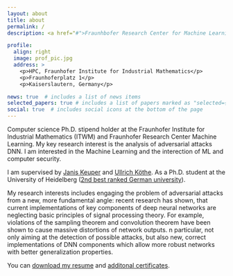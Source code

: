 ```yaml
---
layout: about
title: about
permalink: /
description: <a href="#">Fraunhbofer Research Center for Machine Learning</a>. . 

profile:
  align: right
  image: prof_pic.jpg
  address: >
    <p>HPC, Fraunhofer Institute for Industrial Mathematics</p>
    <p>Fraunhoferplatz 1</p>
    <p>Kaiserslautern, Germany</p>

news: true  # includes a list of news items
selected_papers: true # includes a list of papers marked as "selected={true}"
social: true  # includes social icons at the bottom of the page
---
```



Computer science Ph.D. stipend holder at the Fraunhofer Institute for Industrial Mathematics (ITWM) and Fraunhofer Research Center Machine Learning. My key research interest is the analysis of adversarial attacks   DNN. I am interested in the Machine Learning and the interection of ML and computer security.

I am supervised by [Janis Keuper](https://www.itwm.fraunhofer.de/en/departments/hpc/staff/janis-keuper.html) and [Ullrich Köthe](https://hci.iwr.uni-heidelberg.de/vislearn/people/ullrich-koethe).  As a Ph.D. student at the University of Heidelberg ([2nd best ranked German university](https://www.usnews.com/education/best-global-universities/germany)).

My research interests includes engaging the problem of adversarial attacks from a new, more fundamental angle: recent research has shown, that current implementations of key components of deep neural networks are neglecting basic principles of signal processing theory. For example, violations of the sampling theorem and convolution theorem have been shown to cause massive distortions of network outputs. n particular, not only aiming at the detection of possible attacks, but also new, correct implementations of DNN components which allow more robust networks with better generalization properties.
      
You can [download my resume](https://www.dropbox.com/s/bzt8yzhv0d94vc9/peter_lorenz_resume.pdf?dl=0) and [additonal certificates](https://www.dropbox.com/s/aka30iac3rnexod/lorenz_additional.pdf?dl=0).
      

<!-- Write your biography here. Tell the world about yourself. Link to your favorite [subreddit](http://reddit.com). You can put a picture in, too. The code is already in, just name your picture `prof_pic.jpg` and put it in the `img/` folder.

Put your address / P.O. box / other info right below your picture. You can also disable any these elements by editing `profile` property of the YAML header of your `_pages/about.md`. Edit `_bibliography/papers.bib` and Jekyll will render your [publications page](/al-folio/publications/) automatically.

Link to your social media connections, too. This theme is set up to use [Font Awesome icons](http://fortawesome.github.io/Font-Awesome/) and [Academicons](https://jpswalsh.github.io/academicons/), like the ones below. Add your Facebook, Twitter, LinkedIn, Google Scholar, or just disable all of them. -->
